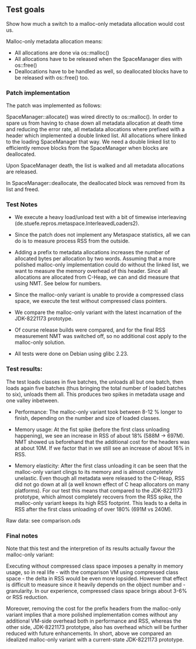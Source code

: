 ## Test goals

Show how much a switch to a malloc-only metadata allocation would cost us.

Malloc-only metadata allocation means:

- All allocations are done via os::malloc()
- All allocations have to be released when the SpaceManager dies with os::free()
- Deallocations have to be handled as well, so deallocated blocks have to be released with os::free() too.


### Patch implementation

The patch was implemented as follows:

SpaceManager::allocate() was wired directly to os::malloc(). In order to spare us from having to chase down all metadata allocation at death time and reducing the error rate, all metadata allocations where prefixed with a header which implemented a double linked list. All allocations where linked to the loading SpaceManager that way. We need a double linked list to efficiently remove blocks from the SpaceManager when blocks are deallocated.

Upon SpaceManager death, the list is walked and all metadata allocations are released.

In SpaceManager::deallocate, the deallocated block was removed from its list and freed.

### Test Notes

- We execute a heavy load/unload test with a bit of timewise interleaving (de.stuefe.repros.metaspace.InterleavedLoaders2).

- Since the patch does not implement any Metaspace statistics, all we can do is to measure process RSS from the outside.

- Adding a prefix to metadata allocations increases the number of allocated bytes per allocation by two words. Assuming that a more polished malloc-only implementation could do without the linked list, we want to measure the memory overhead of this header. Since all allocations are allocated from C-Heap, we can and did measure that using NMT. See below for numbers.

- Since the malloc-only variant is unable to provide a compressed class space, we execute the test without compressed class pointers.

- We compare the malloc-only variant with the latest incarnation of the JDK-8221173 prototype.

- Of course release builds were compared, and for the final RSS measurement NMT was switched off, so no additional cost apply to the malloc-only solution.

- All tests were done on Debian using glibc 2.23.

### Test results:

The test loads classes in five batches, the unloads all but one batch, then loads again five batches (thus bringing the total number of loaded batches to six), unloads them all. This produces two spikes in metadata usage and one valley inbetween.

- Performance: The malloc-only variant took between 8-12 % longer to finish, depending on the number and size of loaded classes.

- Memory usage: At the fist spike (before the first class unloading happening), we see an increase in RSS of about 18% (588M -> 697M). NMT showed us beforehand that the additional cost for the headers was at about 10M. If we factor that in we still see an increase of about 16% in RSS.

- Memory elasticity: After the first class unloading it can be seen that the malloc-only variant clings to its memory and is almost completely unelastic. Even though all metadata were released to the C-Heap, RSS did not go down at all (a well known effect of C heap allocators on many platforms). For our test this means that compared to the JDK-8221173 prototype, which almost completely recovers from the RSS spike, the malloc-only variant keeps its high RSS footprint. This leads to a delta in RSS after the first class unloading of over 180% (691M vs 240M).

Raw data: see comparison.ods

### Final notes

Note that this test and the interpretion of its results actually favour the malloc-only variant: 

Executing without compressed class space imposes a penalty in memory usage, so in real life - with the comparison VM using compressed class space - the delta in RSS would be even more lopsided. However that effect is difficult to measure since it heavily depends on the object number and -granularity. In our experience, compressed class space brings about 3-6% or RSS reduction.

Moreover, removing the cost for the prefix headers from the malloc-only variant implies that a more polished implementation comes without any additional VM-side overhead both in performance and RSS, whereas the other side, JDK-8221173 prototype, also has overhead which will be further reduced with future enhancements. In short, above we compared an idealized malloc-only variant with a current-state JDK-8221173 prototype.





